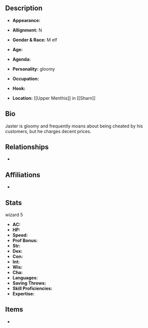 ## Description
- **Appearance:** 

- **Allignment:** N

- **Gender & Race:** M elf

- **Age:** 

- **Agenda:** 

- **Personality:** gloomy

- **Occupation:** 

- **Hook:** 

- **Location:** [[Upper Menthis]] in [[Sharn]]

## Bio
Jaster is gloomy and frequently moans about being cheated by his customers, but he charges decent prices.

## Relationships
- 

## Affiliations
- 

## Stats
wizard 5
- **AC:** 
- **HP:** 
- **Speed:** 
- **Prof Bonus:** 
- **Str:** 
- **Dex:** 
- **Con:** 
- **Int:** 
- **Wis:** 
- **Cha:** 
- **Languages:** 
- **Saving Throws:** 
- **Skill Proficiencies:** 
- **Expertise:** 


## Items
- 
